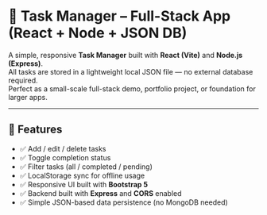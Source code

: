 # 🧩 Task Manager – Full-Stack App (React + Node + JSON DB)

A simple, responsive **Task Manager** built with **React (Vite)** and **Node.js (Express)**.  
All tasks are stored in a lightweight local JSON file — no external database required.  
Perfect as a small-scale full-stack demo, portfolio project, or foundation for larger apps.

---

## 🚀 Features

- ✅ Add / edit / delete tasks  
- ✅ Toggle completion status  
- ✅ Filter tasks (all / completed / pending)  
- ✅ LocalStorage sync for offline usage  
- ✅ Responsive UI built with **Bootstrap 5**  
- ✅ Backend built with **Express** and **CORS** enabled  
- ✅ Simple JSON-based data persistence (no MongoDB needed)

